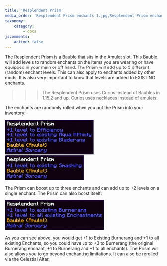 ```yaml
---
title: 'Resplendent Prism'
media_order: 'Resplendent Prism enchants 1.jpg,Resplendent Prism enchants 2.jpg,Resplendent Prism enchants 3.jpg'
taxonomy:
    category:
        - docs
jscomments:
    active: false
---
```


The Resplendent Prism is a Bauble that sits in the Amulet slot. This Bauble will add levels to random enchants on the items you are wearing or have equipped in your main or off hand. The Prism will add up to 3 different (random) enchant levels. This can also apply to enchants added by other mods. It is also very important to know that levels are added to EXISTING enchants.

>>> The Resplendent Prism uses Curios instead of Baubles in 1.15.2 and up. Curios uses necklaces instead of amulets.


The enchants are randomly rolled when you put the Prism into your inventory:

![](Resplendent%20Prism%20enchants%201.jpg)![](Resplendent%20Prism%20enchants%202.jpg)

The Prism can boost up to three enchants and can add up to +2 levels on a single enchant.
The Prism can also boost itself:

![](Resplendent%20Prism%20enchants%203.jpg)

As you can see above, you would get +1 to Existing Burnerang and +1 to all existing Enchants, so you could have up to +3 to Burnerang (the original Burnerang enchant, +1 to Burnerang and +1 to all enchants). The Prism will also allows you to go beyond enchanting limitations. It can also be rerolled via the Celestial Altar.
